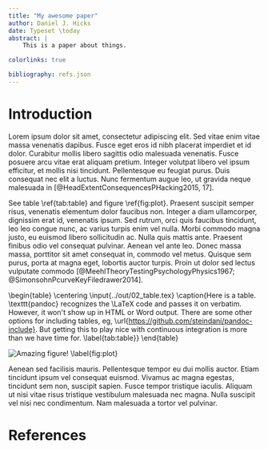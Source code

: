 ```yaml
---
title: "My awesome paper"
author: Daniel J. Hicks
date: Typeset \today
abstract: |
	This is a paper about things.  

colorlinks: true

bibliography: refs.json
---
```


# Introduction #

Lorem ipsum dolor sit amet, consectetur adipiscing elit. Sed vitae enim vitae massa venenatis dapibus. Fusce eget eros id nibh placerat imperdiet et id dolor. Curabitur mollis libero sagittis odio malesuada venenatis. Fusce posuere arcu vitae erat aliquam pretium. Integer volutpat libero vel ipsum efficitur, et mollis nisi tincidunt. Pellentesque eu feugiat purus. Duis consequat nec elit a luctus. Nunc fermentum augue leo, ut gravida neque malesuada in [@HeadExtentConsequencesPHacking2015, 17]. 

See table \ref{tab:table} and figure \ref{fig:plot}.  Praesent suscipit semper risus, venenatis elementum dolor faucibus non. Integer a diam ullamcorper, dignissim erat id, venenatis ipsum. Sed rutrum, orci quis faucibus tincidunt, leo leo congue nunc, ac varius turpis enim vel nulla. Morbi commodo magna justo, eu euismod libero sollicitudin ac. Nulla quis mattis ante. Praesent finibus odio vel consequat pulvinar. Aenean vel ante leo. Donec massa massa, porttitor sit amet consequat in, commodo vel metus. Quisque sem purus, porta at magna eget, lobortis auctor turpis. Proin ut dolor sed lectus vulputate commodo [@MeehlTheoryTestingPsychologyPhysics1967; @SimonsohnPcurveKeyFiledrawer2014]. 

\begin{table}
\centering
\input{../out/02_table.tex}
\caption{Here is a table.  \texttt{pandoc} recognizes the \LaTeX code and passes it on verbatim.  However, it won't show up in HTML or Word output.  There are some other options for including tables, eg, \url{https://github.com/steindani/pandoc-include}.  But getting this to play nice with continuous integration is more than we have time for. \label{tab:table}}
\end{table}

![Amazing figure! \label{fig:plot}](../out/02_plot.png)

Aenean sed facilisis mauris. Pellentesque tempor eu dui mollis auctor. Etiam tincidunt ipsum vel consequat euismod. Vivamus ac magna egestas, tincidunt sem non, suscipit sapien. Fusce tempor tristique iaculis. Aliquam ut nisi vitae risus tristique vestibulum malesuada nec magna. Nulla suscipit vel nisi nec condimentum. Nam malesuada a tortor vel pulvinar. 

# References #
